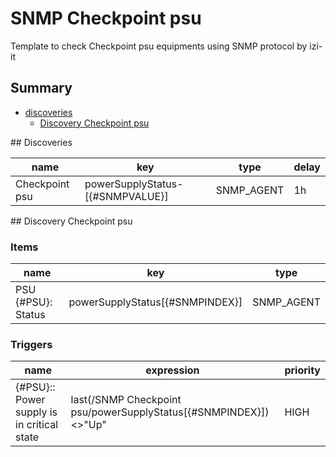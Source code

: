 # SNMP Checkpoint psu
Template to check Checkpoint psu equipments using SNMP protocol by izi-it
## Summary
* [discoveries](#discoveries)
  * [Discovery Checkpoint psu ](#discovery_checkpoint_psu
)
<a name="discoveries" />
## Discoveries

| name | key | type | delay |
| ------------- |------------- |------------- |------------- |
| Checkpoint psu | powerSupplyStatus-[{#SNMPVALUE}] | SNMP_AGENT | 1h |

<a name="discovery_checkpoint_psu" />
## Discovery Checkpoint psu

### Items

| name | key | type |
| ------------- |------------- |------------- |
| PSU {#PSU}: Status | powerSupplyStatus[{#SNMPINDEX}] | SNMP_AGENT |

### Triggers

| name | expression | priority |
| ------------- |------------- |------------- |
| {#PSU}:: Power supply is in critical state | last(/SNMP Checkpoint psu/powerSupplyStatus[{#SNMPINDEX}])<>"Up" | HIGH |
